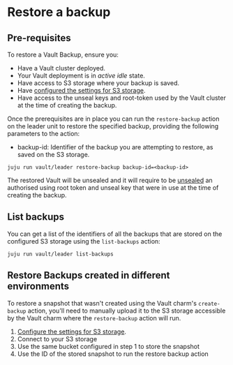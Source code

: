 # Restore a backup

## Pre-requisites

To restore a Vault Backup, ensure you:
* Have a Vault cluster deployed.
* Your Vault deployment is in *active idle* state.
* Have access to S3 storage where your backup is saved.
* Have [configured the settings for S3 storage](../reference/s3_storage.md).
* Have access to the unseal keys and root-token used by the Vault cluster at the time of creating the backup.

Once the prerequisites are in place you can run the `restore-backup` action on the leader unit to restore the specified backup, providing the following parameters to the action:
- backup-id: Identifier of the backup you are attempting to restore, as saved on the S3 storage.

`juju run vault/leader restore-backup backup-id=<backup-id> `

The restored Vault will be unsealed and it will require to be [unsealed](https://charmhub.io/vault-k8s/docs/h-unseal) an authorised using root token and unseal key that were in use at the time of creating the backup.

## List backups

You can get a list of the identifiers of all the backups that are stored on the configured S3 storage using the `list-backups` action:

`juju run vault/leader list-backups`

## Restore Backups created in different environments
To restore a snapshot that wasn't created using the Vault charm's `create-backup` action, you'll need to manually upload it to the S3 storage accessible by the Vault charm where the `restore-backup` action will run.
1. [Configure the settings for S3 storage](../reference/s3_storage.md).
2.  Connect to your S3 storage
3. Use the same bucket configured in step 1 to store the snapshot
4. Use the ID of the stored snapshot to run the restore backup action
